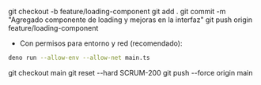 git checkout -b feature/loading-component
git add .
git commit -m "Agregado componente de loading y mejoras en la interfaz"
git push origin feature/loading-component

- Con permisos para entorno y red (recomendado):

```bash
deno run --allow-env --allow-net main.ts
```
git checkout main
git reset --hard SCRUM-200
git push --force origin main

 


